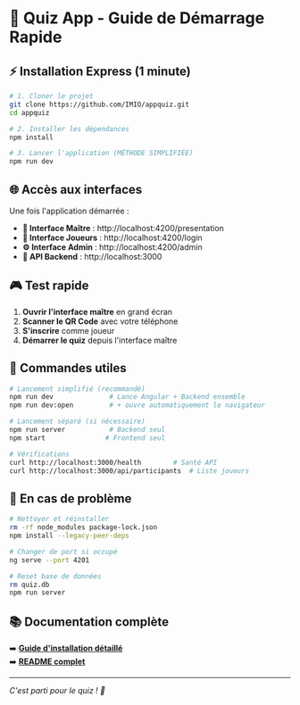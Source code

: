# 🎯 Quiz App - Guide de Démarrage Rapide

## ⚡ Installation Express (1 minute)

```bash
# 1. Cloner le projet
git clone https://github.com/IMIO/appquiz.git
cd appquiz

# 2. Installer les dépendances
npm install

# 3. Lancer l'application (MÉTHODE SIMPLIFIÉE)
npm run dev
```

## 🌐 Accès aux interfaces

Une fois l'application démarrée :

- **🎯 Interface Maître** : http://localhost:4200/presentation
- **📱 Interface Joueurs** : http://localhost:4200/login  
- **⚙️ Interface Admin** : http://localhost:4200/admin
- **🔧 API Backend** : http://localhost:3000

## 🎮 Test rapide

1. **Ouvrir l'interface maître** en grand écran
2. **Scanner le QR Code** avec votre téléphone
3. **S'inscrire** comme joueur
4. **Démarrer le quiz** depuis l'interface maître

## 🔧 Commandes utiles

```bash
# Lancement simplifié (recommandé)
npm run dev              # Lance Angular + Backend ensemble
npm run dev:open         # + ouvre automatiquement le navigateur

# Lancement séparé (si nécessaire)
npm run server           # Backend seul
npm start               # Frontend seul

# Vérifications
curl http://localhost:3000/health        # Santé API
curl http://localhost:3000/api/participants  # Liste joueurs
```

## 🐛 En cas de problème

```bash
# Nettoyer et réinstaller
rm -rf node_modules package-lock.json
npm install --legacy-peer-deps

# Changer de port si occupé
ng serve --port 4201

# Reset base de données
rm quiz.db
npm run server
```

## 📚 Documentation complète

➡️ **[Guide d'installation détaillé](INSTALLATION.md)**  
➡️ **[README complet](README.md)**

---

*C'est parti pour le quiz ! 🚀*